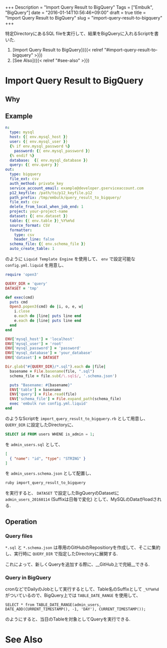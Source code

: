 +++
Description = "Import Query Result to BigQuery"
Tags = ["Embulk", "BigQuery"]
date = "2016-01-14T10:56:46+09:00"
draft = true
title = "Import Query Result to BigQuery"
slug = "import-query-result-to-bigquery"
+++

特定DirectoryにあるSQL fileを実行して、結果をBigQueryに入れるScriptを書いた.

<!--more-->

1. [Import Query Result to BigQuery]({{< relref "#import-query-result-to-bigquery" >}})
2. [See Also]({{< relref "#see-also" >}})


# Import Query Result to BigQuery

## Why


## Example

```yaml
n:
  type: mysql
  host: {{ env.mysql_host }}
  user: {{ env.mysql_user }}
  {% if env.mysql_password %}
    password: {{ env.mysql_password }}
  {% endif %}
  database:  {{ env.mysql_database }}
  query: {{ env.query }}
out:
  type: bigquery
  file_ext: csv
  auth_method: private_key
  service_account_email: example@developer.gserviceaccount.com
  p12_keyfile: /path/to/p12_keyfile.p12
  path_prefix: /tmp/embulk/query_result_to_bigquery/
  file_ext: csv
  delete_from_local_when_job_end: 1
  project: your-project-name
  dataset: {{ env.dataset }}
  table: {{ env.table }}_%Y%m%d
  source_format: CSV
  formatter:
    type: csv
    header_line: false
  schema_file: {{ env.schema_file }}
  auto_create_table: 1
```

のように `Liquid Template Engine` を使用して、 `env` で設定可能な `config.yml.liquid` を用意し、

```ruby
require 'open3'

QUERY_DIR = 'query'
DATASET = 'tmp'

def exec(cmd)
  puts cmd
  Open3.popen3(cmd) do |i, o, e, w|
    i.close
    o.each do |line| puts line end
    e.each do |line| puts line end
  end
end

ENV['mysql_host'] = 'localhost'
ENV['mysql_user'] = 'root'
ENV['mysql_password'] = 'password'
ENV['mysql_database'] = 'your_database'
ENV['dataset'] = DATASET

Dir.glob("#{QUERY_DIR}/*.sql").each do |file|
  basename = File.basename(file, ".sql")
  schema_file = file.sub(/\.sql$/, '.schema.json')

  puts "Basename: #{basename}"
  ENV['table'] = basename
  ENV['query'] = File.read(file)
  ENV['schema_file'] = File.expand_path(schema_file)
  exec 'embulk run config.yml.liquid'
end
```

のようなScriptを `import_query_result_to_bigquery.rb` として用意し、 `QUERY_DIR` に設定したDirectoryに、

```sql
SELECT id FROM users WHENE is_admin = 1;
```

を `admin_users.sql` として、

```json
[
  { "name": "id", "type": "STRING" }
]
```

を `admin_users.schema.json` として配置し、

```sh
ruby import_query_result_to_bigquery
```

を実行すると、 `DATASET` で設定したBigQueryのDatasetに `admin_users_20160114` (Suffixは日毎で変化) として、MySQLのDataがloadされる.

## Operation

### Query files

`*.sql` と `*.schema.json` は専用のGitHubのRepositioryを作成して、そこに集約し、実行時に `QUERY_DIR` で指定したDirectoryに展開する.

これによって、新しくQueryを追加する際に、__GitHub上で完結__できる.

### Query in BigQuery

cronなどでDailyのJobとして実行するとして、Table名のSuffixとして `_%Y%m%d` がついているので、BigQuery上では `TABLE_DATE_RANGE` を使用して、

```
SELECT * from TABLE_DATE_RANGE(admin_users, DATE_ADD(CURRENT_TIMESTAMP(), -1, 'DAY'), CURRENT_TIMESTAMP());
```

のようにすると、当日のTableを対象としてQueryを実行できる.

# See Also
